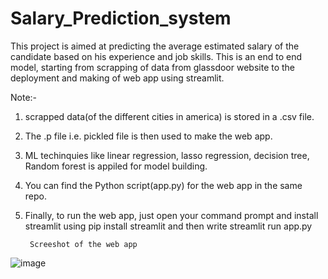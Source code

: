 # Salary_Prediction_system

This project is aimed at predicting the average estimated salary of the candidate based on his experience and job skills. This is an end to end model, starting from scrapping of data from glassdoor website to the deployment and making of web app using streamlit.

Note:- 

1) scrapped data(of the different cities in america) is stored in a .csv file. 
2) The .p file i.e. pickled file is then used to make the web app.
3) ML techinquies like linear regression, lasso regression, decision tree, Random forest is appiled for model building.
4) You can find the Python script(app.py) for the web app in the same repo.
5) Finally, to run the web app, just open your command prompt and install streamlit using pip install streamlit and then write streamlit run app.py
        
        
        
        
        
        Screeshot of the web app
        
![image](https://user-images.githubusercontent.com/63040520/116855777-950fd480-ac17-11eb-915d-0caf4e7a6e37.png)

